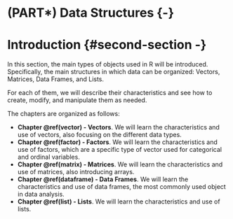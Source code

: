 # (PART\*) Data Structures {-}

# Introduction  {#second-section -}

In this section, the main types of objects used in R will be introduced. Specifically, the main structures in which data can be organized: Vectors, Matrices, Data Frames, and Lists.

For each of them, we will describe their characteristics and see how to create, modify, and manipulate them as needed.

The chapters are organized as follows:

- **Chapter \@ref(vector) - Vectors**. We will learn the characteristics and use of vectors, also focusing on the different data types.
- **Chapter \@ref(factor) - Factors**. We will learn the characteristics and use of factors, which are a specific type of vector used for categorical and ordinal variables.
- **Chapter \@ref(matrix) - Matrices**. We will learn the characteristics and use of matrices, also introducing arrays.
- **Chapter \@ref(dataframe) - Data Frames**. We will learn the characteristics and use of data frames, the most commonly used object in data analysis.
- **Chapter \@ref(list) - Lists**. We will learn the characteristics and use of lists.
